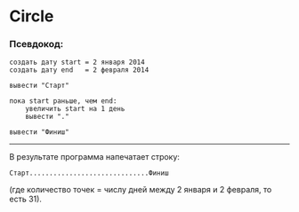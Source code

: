 # Circle

### Псевдокод:

```
создать дату start = 2 января 2014
создать дату end   = 2 февраля 2014

вывести "Старт"

пока start раньше, чем end:
    увеличить start на 1 день
    вывести "."

вывести "Финиш"
```

---

В результате программа напечатает строку:

```
Старт..............................Финиш
```

(где количество точек = числу дней между 2 января и 2 февраля, то есть 31).
